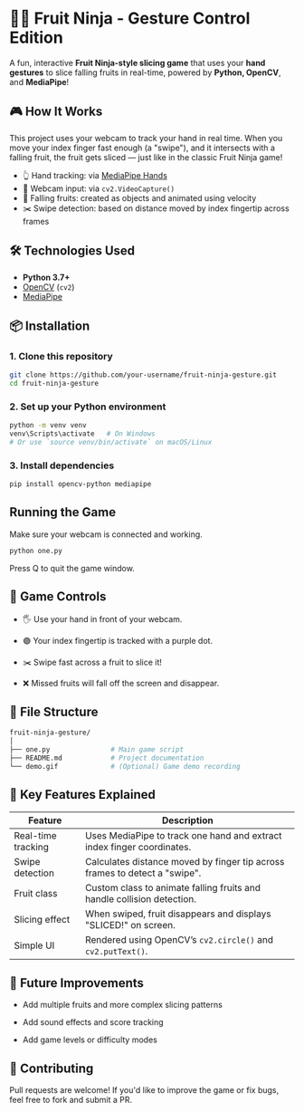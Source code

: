 # 🥷🍉 Fruit Ninja - Gesture Control Edition

A fun, interactive **Fruit Ninja-style slicing game** that uses your **hand gestures** to slice falling fruits in real-time, powered by **Python, OpenCV**, and **MediaPipe**!

## 🎮 How It Works

This project uses your webcam to track your hand in real time. When you move your index finger fast enough (a "swipe"), and it intersects with a falling fruit, the fruit gets sliced — just like in the classic Fruit Ninja game!

- 👆 Hand tracking: via [MediaPipe Hands](https://google.github.io/mediapipe/solutions/hands.html)
- 🎥 Webcam input: via `cv2.VideoCapture()`
- 🍎 Falling fruits: created as objects and animated using velocity
- ✂️ Swipe detection: based on distance moved by index fingertip across frames

## 🛠️ Technologies Used

- **Python 3.7+**
- [OpenCV](https://opencv.org/) (`cv2`)
- [MediaPipe](https://mediapipe.dev/)

## 📦 Installation

### 1. Clone this repository

```bash
git clone https://github.com/your-username/fruit-ninja-gesture.git
cd fruit-ninja-gesture
```

### 2. Set up your Python environment

```bash
python -m venv venv
venv\Scripts\activate   # On Windows
# Or use `source venv/bin/activate` on macOS/Linux
```
### 3. Install dependencies

```bash
pip install opencv-python mediapipe
```
## Running the Game

Make sure your webcam is connected and working.

```bash
python one.py
```
Press Q to quit the game window.

## 🎯 Game Controls

- 🖐️ Use your hand in front of your webcam.

- 🟣 Your index fingertip is tracked with a purple dot.

- ✂️ Swipe fast across a fruit to slice it!

- ❌ Missed fruits will fall off the screen and disappear.

## 📁 File Structure

```bash
fruit-ninja-gesture/
│
├── one.py               # Main game script
├── README.md            # Project documentation
└── demo.gif             # (Optional) Game demo recording
```

## 🧠 Key Features Explained

| Feature           | Description                                                                 |
|------------------|-----------------------------------------------------------------------------|
| Real-time tracking | Uses MediaPipe to track one hand and extract index finger coordinates.      |
| Swipe detection   | Calculates distance moved by finger tip across frames to detect a "swipe". |
| Fruit class       | Custom class to animate falling fruits and handle collision detection.      |
| Slicing effect    | When swiped, fruit disappears and displays "SLICED!" on screen.             |
| Simple UI         | Rendered using OpenCV’s `cv2.circle()` and `cv2.putText()`.                 |

## 📌 Future Improvements

- Add multiple fruits and more complex slicing patterns

- Add sound effects and score tracking

- Add game levels or difficulty modes

## 🤝 Contributing

Pull requests are welcome! If you'd like to improve the game or fix bugs, feel free to fork and submit a PR.

